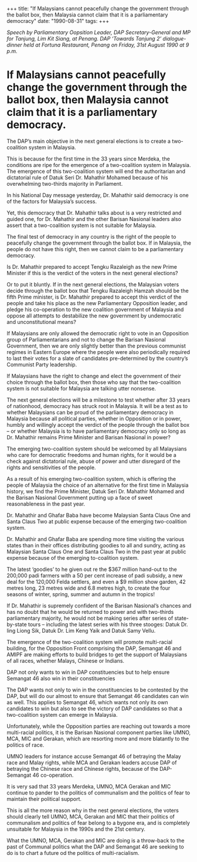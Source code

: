 +++ 
title: "If Malaysians cannot peacefully change the government through the ballot box, then Malaysia cannot claim that it is a parliamentary democracy"
date: "1990-08-31"
tags:
+++

_Speech by Parliamentary Oopsition Leader, DAP Secretary-General and MP for Tanjung, Lim Kit Siang, at Penang. DAP ‘Towards Tanjung 2’ dialogue-dinner held at Fortuna Restaurant, Penang on Friday, 31st August 1990 at 9 p.m._

# If Malaysians cannot peacefully change the government through the ballot box, then Malaysia cannot claim that it is a parliamentary democracy.

The DAP’s main objective in the next general elections is to create a two-coalition system in Malaysia.</u>

This is because for the first time in the 33 years since Merdeka, the conditions are ripe for the emergence of a two-coalition system in Malaysia. The emergence of this two-coalition system will end the authoritarian and dictatorial rule of Datuk Seri Dr. Mahathir Mohamed because of his overwhelming two-thirds majority in Parliament.

In his National Day message yesterday, Dr. Mahathir said democracy is one of the factors for Malaysia’s success.

Yet, this democracy that Dr. Mahathir talks about is a very restricted and guided one, for Dr. Mahathir and the other Barisan Nasional leaders also assert that a two-coalition system is not suitable for Malaysia.

The final test of democracy in any country is the right of the people to peacefully change the government through the ballot box. If in Malaysia, the people do not have this right, then we cannot claim to be a parliamentary democracy.

Is Dr. Mahathir prepared to accept Tengku Razaleigh as the new Prime Minister if this is the verdict of the voters in the next general elections?

Or to put it bluntly. If in the next general elections, the Malaysian voters decide through the ballot box that Tengku Razaleigh Hamzah should be the fifth Prime minister, is Dr. Mahathir prepared to accept this verdict of the people and take his place as the new Parliamentary Opposition leader, and pledge his co-operation to the new coalition government of Malaysia and oppose all attempts to destabilize the new government by undemocratic and unconstitutional means?

If Malaysians are only allowed the democratic right to vote in an Opposition group of Parliamentarians and not to change the Barisan Nasional Government, then we are only slightly better than the previous communist regimes in Eastern Europe where the people were also periodically required to last their votes for a slate of candidates pre-determined by the country’s Communist Party leadership.

If Malaysians have the right to change and elect the government of their choice through the ballot box, then those who say that the two-coalition system is not suitable for Malaysia are talking utter nonsense.

The next general elections will be a milestone to test whether after 33 years of nationhood, democracy has struck root in Malaysia. It will be a test as to whether Malaysians can be proud of the parliamentary democracy in Malaysia because all political parties, whether in Opposition or in power, humbly and willingly accept the verdict of the people through the ballot box – or whether Malaysia is to have parliamentary democracy only so long as Dr. Mahathir remains Prime Minister and Barisan Nasional in power?
 
The emerging two-coalition system should be welcomed by all Malaysians who care for democratic freedoms and human rights, for it would be a check against dictatorial rule, abuse of power and utter disregard of the rights and sensitivities of the people.

As a result of his emerging two-coalition system, which is offering the people of Malaysia the choice of an alternative for the first time in Malaysia history, we find the Prime Minister, Datuk Seri Dr. Mahathir Mohamed and the Barisan Nasional Government putting up a face of sweet reasonableness in the past year.

Dr. Mahathir and Ghafar Baba have become Malaysian Santa Claus One and Santa Claus Two at public expense because of the emerging two-coalition system.

Dr. Mahathir and Ghafar Baba are spending more time visiting the various states than in their offices distributing goodies to all and sundry, acting as Malaysian Santa Claus One and Santa Claus Two in the past year at public expense because of the emerging to-coalition system.

The latest ‘goodies’ to he given out re the $367 million hand-out to the 200,000 padi farmers with a 50 per cent increase of padi subsidy, a new deal for the 120,000 Felda settlers, and even a $9 million show garden, 42 metres long, 23 metres wide and 6.8 metres high, to create the four seasons of winter, spring, summer and autumn in the tropics!

If Dr. Mahathir is supremely confident of the Barisan Nasional’s chances and has no doubt that he would be returned to power and with two-thirds parliamentary majority, he would not be making series after series of state-by-state tours – including the latest series with his three stooges: Datuk Dr. ling Liong Sik, Datuk Dr. Lim Keng Yaik and Datuk Samy Vellu.

The emergence of the two-coalition system will promote multi-racial building, for the Opposition Front comprising the DAP, Semangat 46 and AMIPF are making efforts to build bridges to get the support of Malaysians of all races, whether Malays, Chinese or Indians.

DAP not only wants to win in DAP constituencies but to help ensure Semangat 46 also win in their constituencies

The DAP wants not only to win in the constituencies to be contested by the DAP, but will do our almost to ensure that Semangat 46 candidates can win as well. This applies to Semangat  46, which wants not only its own candidates to win but also to see the victory of DAP candidates so that a two-coalition system can emerge in Malaysia.

Unfortunately, while the Opposition parties are reaching out towards a more multi-racial politics, it is the Barisan Nasional component parties like UMNO, MCA, MIC and Gerakan, which are resorting more and more blatantly to the politics of race.

UMNO leaders for instance accuse Semangat 46 of betraying the Malay race and Malay rights, while MCA and Gerakan leaders accuse DAP of betraying the Chinese race and Chinese rights, because of the DAP-Semangat 46 co-operation.

It is very sad that 33 years Merdeka, UMNO, MCA Gerakan and MIC continue to pander to the politics of communalism and the politics of fear to maintain their political support.

This is all the more reason why in the nest general elections, the voters should clearly tell UMNO, MCA, Gerakan and MIC that their politics of communalism and politics of fear belong to a bygone era, and is completely unsuitable for Malaysia in the 1990s and the 21st century.

What the UMNO, MCA, Gerakan and MIC are doing is a throw-back to the past of Communal politics what the DAP and Semangat 46 are seeking to do is to chart a future od the politics of multi-racialism.
 
